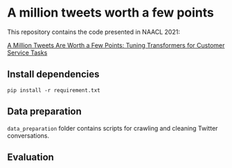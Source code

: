 # A million tweets worth a few points

This repository contains the code presented in NAACL 2021:

[A Million Tweets Are Worth a Few Points: Tuning Transformers for Customer Service Tasks](https://arxiv.org/pdf/2104.07944.pdf)



## Install dependencies

`pip install -r requirement.txt`

## Data preparation

`data_preparation` folder contains scripts for crawling and cleaning Twitter conversations. 

## Evaluation 
